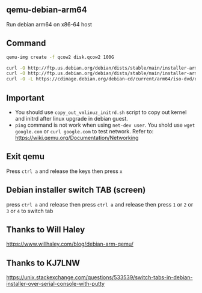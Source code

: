 ## qemu-debian-arm64
Run debian arm64 on x86-64 host

## Command

```bash
qemu-img create -f qcow2 disk.qcow2 100G

curl -O http://ftp.us.debian.org/debian/dists/stable/main/installer-arm64/current/images/cdrom/initrd.gz
curl -O http://ftp.us.debian.org/debian/dists/stable/main/installer-arm64/current/images/cdrom/vmlinuz
curl -O -L https://cdimage.debian.org/debian-cd/current/arm64/iso-dvd/debian-12.8.0-arm64-DVD-1.iso

```
## Important
- You should use `copy_out_vmlinuz_initrd.sh` script to copy out kernel and initrd after linux upgrade in debian guest.
- `ping` command is not work when using `net-dev user`. You shold use `wget google.com` or `curl google.com` to test network. Refer to: https://wiki.qemu.org/Documentation/Networking

## Exit qemu
Press `ctrl a` and release the keys then press `x`

## Debian installer switch TAB (screen)
press `ctrl a` and release then press `ctrl a` and release then press `1` or `2` or `3` or `4` to switch tab

## Thanks to Will Haley
https://www.willhaley.com/blog/debian-arm-qemu/

## Thanks to KJ7LNW
https://unix.stackexchange.com/questions/533539/switch-tabs-in-debian-installer-over-serial-console-with-putty
